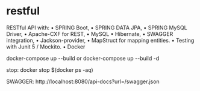 # restful
RESTful API with: 
    • SPRING Boot, 
    • SPRING DATA JPA, 
    • SPRING MySQL Driver, 
    • Apache-CXF for REST, 
    • MySQL
    • Hibernate, 
    • SWAGGER integration, 
    • Jackson-provider, 
    • MapStruct for mapping entities. 
    • Testing with Junit 5 / Mockito. 
    • Docker
    
    
docker-compose up --build
or
docker-compose up --build -d

stop:
docker stop $(docker ps -aq)

SWAGGER: http://localhost:8080/api-docs?url=/swagger.json
